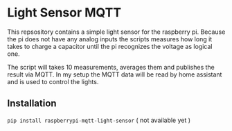 # Light Sensor MQTT 
This repsository contains a simple light sensor for the raspberry pi. 
Because the pi does not have any analog inputs the scripts measures how long it takes to charge a capacitor until the pi recognizes the voltage as logical one.

The script will takes 10 measurements, averages them and publishes the result via MQTT.
In my setup the MQTT data will be read by home assistant and is used to control the lights.

## Installation
`pip install raspberrypi-mqtt-light-sensor` ( not available yet  )


